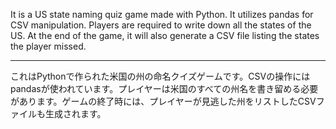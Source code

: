 It is a US state naming quiz game made with Python. It utilizes pandas for CSV manipulation. Players are required to write down all the states of the US. At the end of the game, it will also generate a CSV file listing the states the player missed.

<hr>

これはPythonで作られた米国の州の命名クイズゲームです。CSVの操作にはpandasが使われています。プレイヤーは米国のすべての州名を書き留める必要があります。ゲームの終了時には、プレイヤーが見逃した州をリストしたCSVファイルも生成されます。
